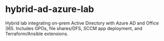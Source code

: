 # hybrid-ad-azure-lab
Hybrid lab integrating on-prem Active Directory with Azure AD and Office 365. Includes GPOs, file shares/DFS, SCCM app deployment, and Terraform/Ansible extensions.

